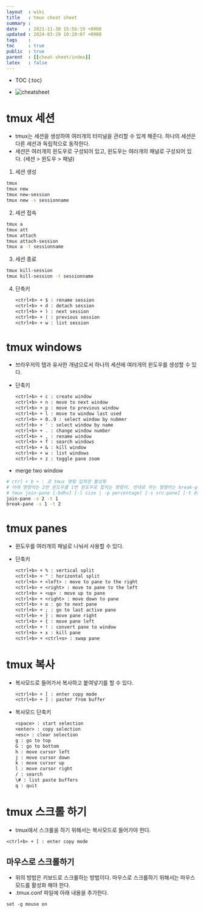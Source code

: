 ```yaml
---
layout  : wiki
title   : tmux cheat sheet
summary : 
date    : 2021-11-30 15:56:19 +0900
updated : 2024-03-29 10:20:07 +0900
tags    : 
toc     : true
public  : true
parent  : [[cheat-sheet/index]]
latex   : false
---
```

* TOC
{:toc}

- ![cheatsheet](https://github.com/clang-engineer/clang-engineer.github.io/assets/39648594/a0c5a05e-7a05-40ea-bd1a-9afc4ad999f9)
 
# tmux 세션
- tmux는 세션을 생성하여 여러개의 터미널을 관리할 수 있게 해준다. 하나의 세션은 다른 세션과 독립적으로 동작한다.
- 세션은 여러개의 윈도우로 구성되어 있고, 윈도우는 여러개의 패널로 구성되어 있다. (세션 > 윈도우 > 패널)

1. 세션 생성
```bash
tmux
tmux new
tmux new-session
tmux new -s sessionname
```

2. 세션 접속
```bash
tmux a
tmux att
tmux attach
tmux attach-session
tmux a -t sessionname
```

3. 세션 종료
```bash
tmux kill-session
tmux kill-session -t sessionname
```

4. 단축키 
    ```txt
    <ctrl+b> + $ : rename session
    <ctrl+b> + d : detach session
    <ctrl+b> + ) : next session
    <ctrl+b> + ( : previous session
    <ctrl+b> + w : list session
    ```

# tmux windows
- 브라우저의 탭과 유사한 개념으로서 하나의 세션에 여러개의 윈도우를 생성할 수 있다.
 
- 단축키 
    ```txt
    <ctrl+b> + c : create window
    <ctrl+b> + n : move to next window
    <ctrl+b> + p : move to previous window
    <ctrl+b> + l : move to window last used
    <ctrl+b> + 0..9 : select window by nubmer
    <ctrl+b> + ' : select window by name
    <ctrl+b> + . : change window number
    <ctrl+b> + , : rename window
    <ctrl+b> + f : search windows
    <ctrl+b> + & : kill window
    <ctrl+b> + w : list windows
    <ctrl+b> + z : toggle pane zoom
    ```

- merge two window
```sh
# ctrl + b + : 로 tmux 명령 입력창 활성화
# 아래 명령어는 2번 윈도우를 1번 윈도우로 합치는 명령어. 반대로 하는 명령어는 break-pane
# tmux join-pane [-bdhv] [-l size | -p percentage] [-s src-pane] [-t dst-pane]
join-pane -s 2 -t 1 
break-pane -s 1 -t 2
```

# tmux panes
- 윈도우를 여러개의 패널로 나눠서 사용할 수 있다.

- 단축키

    ```txt
    <ctrl+b> + % : vertical split
    <ctrl+b> + " : horizontal split
    <ctrl+b> + <left> : move to pane to the right
    <ctrl+b> + <right> : move to pane to the left
    <ctrl+b> + <up> : move up to pane
    <ctrl+b> + <right> : move down to pane 
    <ctrl+b> + o : go to next pane
    <ctrl+b> + ; : go to last active pane
    <ctrl+b> + } : move pane right 
    <ctrl+b> + { : move pane left 
    <ctrl+b> + ! : convert pane to window 
    <ctrl+b> + x : kill pane
    <ctrl+b> + <ctrl+o> : swap pane
    ```

# tmux 복사

- 복사모드로 들어가서 복사하고 붙여넣기를 할 수 있다.
    ```txt
    <ctrl+b> + [ : enter copy mode
    <ctrl+b> + ] : paster from buffer
    ```

- 복사모드 단축키
    ```txt
    <space> : start selection
    <enter> : copy selection
    <esc> : clear selection
    g : go to top
    G : go to bottom
    h : move cursor left
    j : move cursor down
    k : move cursor up
    l : move cursor right
    / : search
    \# : list paste buffers
    q : quit
    ```


# tmux 스크롤 하기
- tmux에서 스크롤을 하기 위해서는 복사모드로 들어가야 한다.
```txt
<ctrl+b> + [ : enter copy mode
```

## 마우스로 스크롤하기
- 위의 방법은 키보드로 스크롤하는 방법이다. 마우스로 스크롤하기 위해서는 마우스모드를 활성화 해야 한다.
- .tmux.conf 파일에 아래 내용을 추가한다.
```txt
set -g mouse on
```
